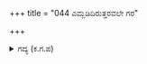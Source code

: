 +++
title = "044 ಎಮ್ಬಡಿದಿರುತ್ತರವಲೇ ಗರ"

+++

<details><summary>ಗದ್ಯ (ಕ.ಗ.ಪ) </summary>

44. "ನಾನು ಮಾತನಾಡಿದರೆ ನಿಮಗೆ ಎದುರುತ್ತರವನ್ನು ಕೊಟ್ಟಂತಾಗುತ್ತದೆ. ವಿಷಪೂರಿತವಾದ ಕಮಲದ ಪರಿಮಳವನ್ನು ಹೀರಲು ಗರುಡನೇ ದುಂಬಿಯಾಗಿ ಬಂದರೆ ಅವನಿಗೆ ಅದು ಸೇರುತ್ತದೆಯಲ್ಲವೇ? ಆ ವಿಚಾರ ಹಾಗಿರಲಿ. ಬಾಣಗಳು ಪ್ರವೇಶಿಸಲು ದಾರಿಯನ್ನು ಬಿಟ್ಟುಕೊಡಿ. ನೀವು ಆಡಿದ ಮಾತುಗಳಿಗೆ ಹೆದರುತ್ತೇನೆ. ಜಯದ್ರಥನು ಎಲ್ಲಿರುವನೆಂದು ನನಗೆ ತೋರಿಸಿರಿ " ಎಂದು ನಗುತ್ತಾ ವೀರನಾದ ಅರ್ಜುನ ಹೇಳಿದ.
</details>
